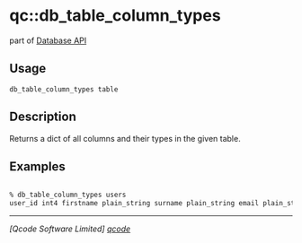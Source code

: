 qc::db_table_column_types
===========

part of [Database API](../db.md)

Usage
-----
`db_table_column_types table`

Description
-----------
Returns a dict of all columns and their types in the given table.

Examples
--------
```tcl

% db_table_column_types users
user_id int4 firstname plain_string surname plain_string email plain_string

```

----------------------------------
*[Qcode Software Limited] [qcode]*

[qcode]: http://www.qcode.co.uk "Qcode Software"